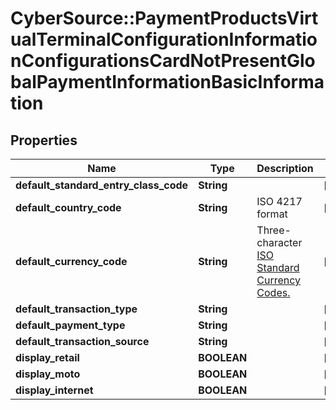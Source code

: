 # CyberSource::PaymentProductsVirtualTerminalConfigurationInformationConfigurationsCardNotPresentGlobalPaymentInformationBasicInformation

## Properties
Name | Type | Description | Notes
------------ | ------------- | ------------- | -------------
**default_standard_entry_class_code** | **String** |  | [optional] 
**default_country_code** | **String** | ISO 4217 format | [optional] 
**default_currency_code** | **String** | Three-character [ISO Standard Currency Codes.](http://apps.cybersource.com/library/documentation/sbc/quickref/currencies.pdf) | [optional] 
**default_transaction_type** | **String** |  | [optional] 
**default_payment_type** | **String** |  | [optional] 
**default_transaction_source** | **String** |  | [optional] 
**display_retail** | **BOOLEAN** |  | [optional] 
**display_moto** | **BOOLEAN** |  | [optional] 
**display_internet** | **BOOLEAN** |  | [optional] 


